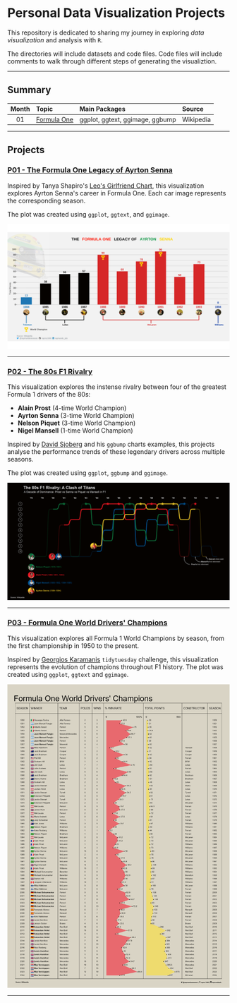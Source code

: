 # Personal Data Visualization Projects

This repository is dedicated to sharing my journey in exploring *data visualization* and analysis with `R`.

The directories will include datasets and code files. Code files will include comments to walk through different steps of generating the visualiztion.

---

## **Summary**

| **Month** | **Topic**                               | **Main Packages**               | **Source**      |
|:---------:|:----------------------------------------|:--------------------------------|:----------------|
| 01        | [Formula One](./2024/month-01)          | ggplot, ggtext, ggimage, ggbump | Wikipedia       |

---

## **Projects**

### **[P01 - The Formula One Legacy of Ayrton Senna](./2024/month-01/p01-senna_carrer)**
Inspired by Tanya Shapiro's [Leo's Girlfriend Chart](https://github.com/tashapiro/tanya-data-viz/blob/main/dicaprio-gfs/dicaprio-gfs.R), this visualization explores Ayrton Senna's career in Formula One. Each car image represents the corresponding season.

The plot was created using `ggplot`, `ggtext`, and `ggimage`.

![Ayrton Senna Career Plot](./2024/month-01/p01-senna_carrer/plot/senna.png)

---

### **[P02 - The 80s F1 Rivalry](./2024/month-01/p02-senna_prost_mansell_piquet)**
This visualization explores the instense rivalry between four of the greatest Formula 1 drivers of the 80s:

- **Alain Prost** (4-time World Champion)
- **Ayrton Senna** (3-time World Champion)
- **Nelson Piquet** (3-time World Champion)
- **Nigel Mansell** (1-time World Champion)

Inspired by [David Sjoberg](https://github.com/davidsjoberg/ggbump) and his `ggbump` charts examples, this projects analyse the performance trends of these legendary drivers across multiple seasons.

The plot was created using `ggplot`, `ggbump` and `ggimage`.

![Project 02 Visualization](./2024/month-01/p02-senna_prost_mansell_piquet/plot/80_rivalry.png)

---

### **[P03 - Formula One World Drivers' Champions](./2024/month-01/p03-drivers_champions)**

This visualization explores all Formula 1 World Champions by season, from the first championship in 1950 to the present.

Inspired by [Georgios Karamanis](https://github.com/gkaramanis/tidytuesday/blob/master/2020/2020-week15/plots/tour-de-france.png) `tidytuesday` challenge, this visualization represents the evolution of champions throughout F1 history.
The plot was created using `ggplot`, `ggtext` and `ggimage`.

![Project 02 Visualization](./2024/month-01/p03-drivers_champions/plot/drivers_champions20250209_210401.png)

---